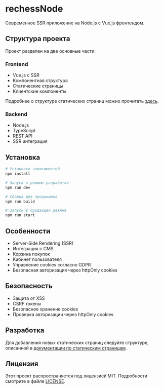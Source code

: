 # rechessNode

Современное SSR приложение на Node.js с Vue.js фронтендом.

## Структура проекта

Проект разделен на две основные части:

### Frontend
- Vue.js с SSR
- Компонентная структура
- Статические страницы
- Клиентские компоненты

Подробнее о структуре статических страниц можно прочитать [здесь](frontend/src/pages/static/README.md).

### Backend
- Node.js
- TypeScript
- REST API
- SSR интеграция

## Установка

```bash
# Установка зависимостей
npm install

# Запуск в режиме разработки
npm run dev

# Сборка для продакшена
npm run build

# Запуск в продакшен режиме
npm run start
```

## Особенности

- Server-Side Rendering (SSR)
- Интеграция с CMS
- Корзина покупок
- Кабинет пользователя
- Управление cookies согласно GDPR
- Безопасная авторизация через httpOnly cookies

## Безопасность

- Защита от XSS
- CSRF токены
- Безопасное хранение cookies
- Проверка авторизации через httpOnly cookies

## Разработка

Для добавления новых статических страниц следуйте структуре, описанной в [документации по статическим страницам](frontend/src/pages/static/README.md).

## Лицензия

Этот проект распространяется под лицензией MIT. Подробности смотрите в файле [LICENSE](LICENSE). 